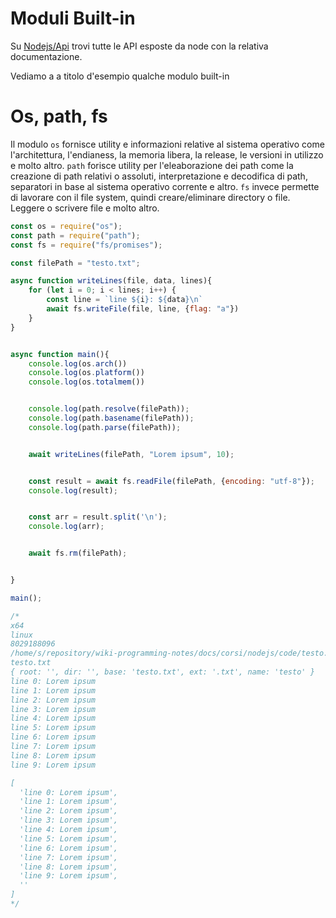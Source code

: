 # Moduli Built-in

Su [Nodejs/Api](https://nodejs.org/dist/latest-v16.x/docs/api/) trovi tutte le API esposte da node con la relativa documentazione.

Vediamo a a titolo d'esempio qualche modulo built-in

# Os, path, fs

Il modulo `os` fornisce utility e informazioni relative al sistema operativo come l'architettura, l'endianess, la memoria libera, la release, le versioni in utilizzo e molto altro. `path` forisce utility per l'eleaborazione dei path come la creazione di path relativi o assoluti, interpretazione e decodifica di path, separatori in base al sistema operativo corrente e altro. `fs` invece permette di lavorare con il file system, quindi creare/eliminare directory o file. Leggere o scrivere file e molto altro.

```javascript
const os = require("os");
const path = require("path");
const fs = require("fs/promises");

const filePath = "testo.txt";

async function writeLines(file, data, lines){
    for (let i = 0; i < lines; i++) {
        const line = `line ${i}: ${data}\n`
        await fs.writeFile(file, line, {flag: "a"})
    }
}


async function main(){
    console.log(os.arch())
    console.log(os.platform())
    console.log(os.totalmem())


    console.log(path.resolve(filePath));
    console.log(path.basename(filePath));
    console.log(path.parse(filePath));


    await writeLines(filePath, "Lorem ipsum", 10);


    const result = await fs.readFile(filePath, {encoding: "utf-8"});
    console.log(result);


    const arr = result.split('\n');
    console.log(arr);


    await fs.rm(filePath);


}

main();

/*
x64
linux
8029188096
/home/s/repository/wiki-programming-notes/docs/corsi/nodejs/code/testo.txt
testo.txt
{ root: '', dir: '', base: 'testo.txt', ext: '.txt', name: 'testo' }
line 0: Lorem ipsum
line 1: Lorem ipsum
line 2: Lorem ipsum
line 3: Lorem ipsum
line 4: Lorem ipsum
line 5: Lorem ipsum
line 6: Lorem ipsum
line 7: Lorem ipsum
line 8: Lorem ipsum
line 9: Lorem ipsum

[
  'line 0: Lorem ipsum',
  'line 1: Lorem ipsum',
  'line 2: Lorem ipsum',
  'line 3: Lorem ipsum',
  'line 4: Lorem ipsum',
  'line 5: Lorem ipsum',
  'line 6: Lorem ipsum',
  'line 7: Lorem ipsum',
  'line 8: Lorem ipsum',
  'line 9: Lorem ipsum',
  ''
]
*/
```